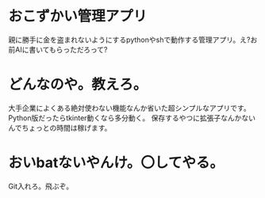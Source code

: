 # おこずかい管理アプリ
親に勝手に金を盗まれないようにするpythonやshで動作する管理アプリ。え?お前AIに書いてもらっただろって?
# どんなのや。教えろ。
大手企業によくある絶対使わない機能なんか省いた超シンプルなアプリです。Python版だったらtkinter動くなら多分動く。
保存するやつに拡張子なんかないんでちょっとの時間は稼げます。
# おいbatないやんけ。〇してやる。
Git入れろ。飛ぶぞ。
